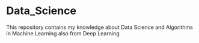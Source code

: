 # Data_Science
This repository contains my knowledge about Data Science and Algorithms in Machine Learning also from Deep Learning
